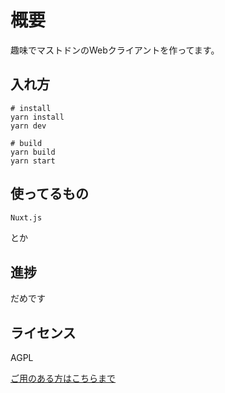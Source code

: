 # 概要

趣味でマストドンのWebクライアントを作ってます。

## 入れ方

```fish
# install
yarn install
yarn dev

# build
yarn build
yarn start
```

## 使ってるもの

```txt
Nuxt.js
```

とか

## 進捗

だめです

## ライセンス

AGPL

[ご用のある方はこちらまで](https://knzk.me/@hari_taso_)